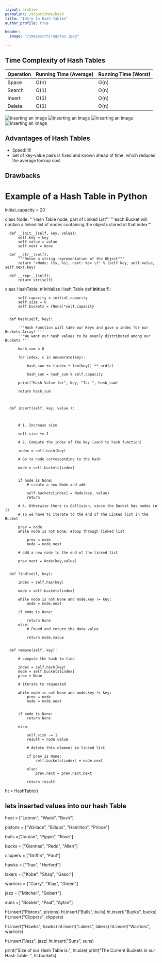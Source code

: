 ```yaml
---
layout: archive
permalink: /algorithms/hash
title: "Intro to Hash Tables"
author_profile: true

header:
  image: "/images/chicagotwo.jpeg"
  
---
```

## Time Complexity of Hash Tables

| Operation | Running Time (Average) | Running Time (Worst) |
|-----------|------------------------|----------------------|
| Space     | O(n)                   | O(n)                 |
| Search    | O(1)                   | O(n)                 |
| Insert    | O(1)                   | O(n)                 |
| Delete    | O(1)                   | O(n)                 |

![inserting an Image](/images/hashing/intro/Page1.jpg)
![inserting an Image](/images/hashing/intro/Page2.jpg)
![inserting an Image](/images/hashing/intro/Page3.jpg)
![inserting an Image](/images/hashing/intro/Page4.jpg)




## Advantages of Hash Tables

- Speed!!!!!
- Set of key-value pairs is fixed and known ahead of time, which reduces the average lookup cost


## Drawbacks



# Example of a Hash Table in Python


  initial_capacity = 20


  class Node:
      '''Hash Table node, part of Linked List'''
      '''each Bucket will contain a linked list of nodes containing
      the objects stored at that index'''
      
      def __init__(self, key, value):
          self.key = key
          self.value = value
          self.next = None
          
      def __str__(self):
          """Retun a string representation of the Object"""
          return "<Node: (%s, %s), next: %s> \t" % (self.key, self.value, self.next.key)
      
      def __repr__(self):
          return str(self)
          

  class HashTable:
      # Initialize Hash Table
      def __init__(self):
          
          self.capacity = initial_capacity 
          self.size = 0
          self.buckets = [None]*self.capacity
          
      
      def hash(self, key):
          
          '''Hash Function will take our Keys and give a index for our Buckets Array! '''
          '''We want our hash values to be evenly distributed among our Buckets '''
          
          hash_sum = 0
          
          for index, c in enumerate(key):
              
              hash_sum += (index + len(key)) ** ord(c)
              
              hash_sum = hash_sum % self.capacity
              
          print("Hash Value for", key, "Is: ", hash_sum)
          
          return hash_sum



      def insert(self, key, value ):
          
          
          
          # 1. Increase size
          
          self.size += 1
          
          # 2. Compute the index of the key (send to hash function)
          
          index = self.hash(key)
          
          # Go to node corresponding to the hash
          
          node = self.buckets[index]
          
      
          if node is None:
              # create a new Node and add
              
              self.buckets[index] = Node(key, value)
              return
          
          # 4. Otherwise there is Collision, since the Bucket has nodes in it
          # so we have to iterate to the end of the Linked list in the Bucket
          
          prev = node
          while node is not None: #loop through linked list
              
              prev = node
              node = node.next
          
          # add a new node to the end of the linked list
          
          prev.next = Node(key,value)
          
      
      def find(self, key):
          
          index = self.has(key)
          
          node = self.buckets[index]
          
          while node is not None and node.key != key:
              node = node.next
          
          if node is None:
              
              return None 
          else:
              # Found and return the data value
              
              return node.value
          
      
      def remove(self, key):
          
          # compute the hash to find 
          
          index = self.hash(key)
          node = self.buckets[index]
          prev = None

          # iterate to requested
          
          while node is not None and node.key != key:
              prev = node
              node = node.next
              
          
          if node is None:
              return None
          
          else:
              
              self.size -= 1
              result = node.value
              
              # delete this element in linked list
              
              if prev is None:
                  self.buckets[index] = node.next
              
              else:
                  prev.next = prev.next.next 
                  
              return result


  ht = HashTable()


  ## lets inserted values into our hash Table
          

                                      
  heat = ["Lebron", "Wade", "Bosh"]

  pistons = ["Wallace", "Billups", "Hamilton", "Prince"]

  bulls =["Jordan", "Pippin", "Rose"]

  bucks = ["Giannas", "Redd", "Allen"]

  clippers = ["Griffin", "Paul"]

  hawks = ["Trae", "Horford"]

  lakers = ["Kobe", "Shaq", "Gasol"]

  warriors = ["Curry", "Klay", "Green"]

  jazz = ["Mitchell", "Gobert"]

  suns =[ "Booker", "Paul", "Ayton"]

  ht.insert("Pistons", pistons)
  ht.insert("Bulls", bulls)
  ht.insert("Bucks", bucks)
  ht.insert("Clippers", clippers)

  ht.insert("Hawks", hawks)
  ht.insert("Lakers", lakers)
  ht.insert("Warriors", warriors)

  ht.insert("Jazz", jazz)
  ht.insert("Suns", suns)







  print("Size of our Hash Table is:", ht.size)
  print("The Current Buckets in our Hash Table: ", ht.buckets)







